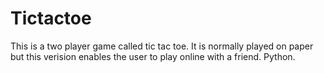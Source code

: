 # Tictactoe
This is a two player game called tic tac toe. It is normally played on paper but this verision enables the user to play online with a friend. Python.
